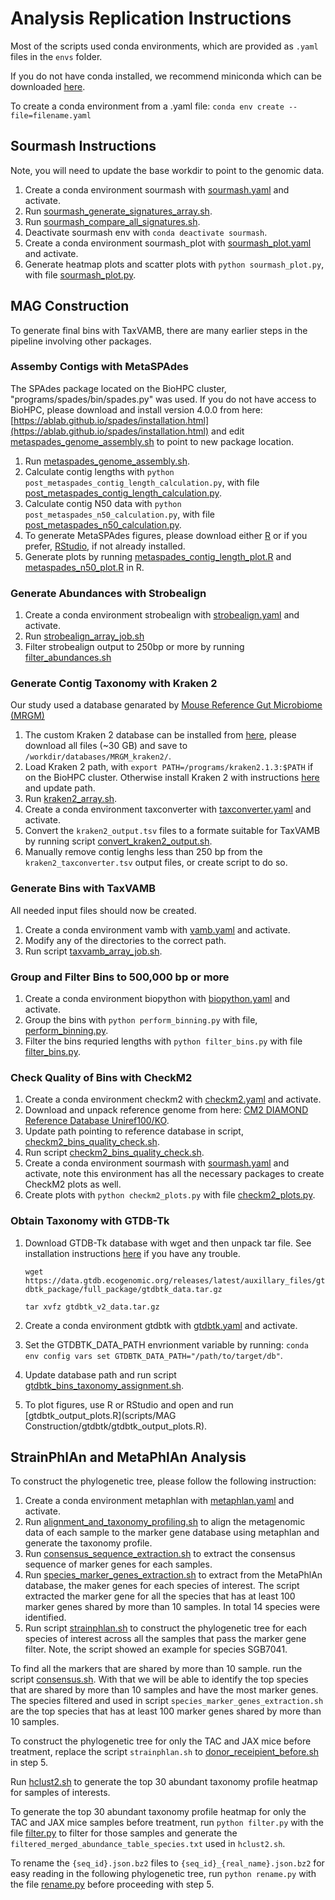 # Analysis Replication Instructions

Most of the scripts used conda environments, which are provided as `.yaml` files in the `envs` folder.

If you do not have conda installed, we recommend miniconda which can be downloaded [here](https://docs.anaconda.com/miniconda/install/).

To create a conda environment from a .yaml file:
`conda env create --file=filename.yaml`

## Sourmash Instructions

Note, you will need to update the base workdir to point to the genomic data.

1. Create a conda environment sourmash with [sourmash.yaml](envs/sourmash.yaml) and activate.
2. Run [sourmash_generate_signatures_array.sh](scripts/Sourmash/sourmash_generate_signatures_array.sh).
3. Run [sourmash_compare_all_signatures.sh](scripts/Sourmash/sourmash_compare_all_signatures.sh).
4. Deactivate sourmash env with `conda deactivate sourmash`.
5. Create a conda environment sourmash_plot with [sourmash_plot.yaml](envs/sourmash_plot.yaml) and activate.
6. Generate heatmap plots and scatter plots with `python sourmash_plot.py`, with file [sourmash_plot.py](scripts/Sourmash/sourmash_plot.py).

## MAG Construction

To generate final bins with TaxVAMB, there are many earlier steps in the pipeline involving other packages.

### Assemby Contigs with MetaSPAdes

The SPAdes package located on the BioHPC cluster, "programs/spades/bin/spades.py" was used. If you do not have access to BioHPC, please download 
and install version 4.0.0 from here: [https://ablab.github.io/spades/installation.html](https://ablab.github.io/spades/installation.html) and edit 
[metaspades_genome_assembly.sh](scripts/MAG%20Construction/metaspades/metaspades_genome_assembly.sh) to point to new package location.

1. Run [metaspades_genome_assembly.sh](scripts/MAG%20Construction/metaspades/metaspades_genome_assembly.sh).
2. Calculate contig lengths with `python post_metaspades_contig_length_calculation.py`, with file [post_metaspades_contig_length_calculation.py](scripts/MAG%20Construction/metaspades/post_metaspades_contig_length_calculation.py).
3. Calculate contig N50 data with `python post_metaspades_n50_calculation.py`, with file [post_metaspades_n50_calculation.py](scripts/MAG%20Construction/metaspades/post_metaspades_n50_calculation.py).
4. To generate MetaSPAdes figures, please download either [R](https://www.r-project.org/) or if you prefer, [RStudio](https://posit.co/downloads/), if not already installed.
5. Generate plots by running [metaspades_contig_length_plot.R](scripts/MAG%20Construction/metaspades/metaspades_contig_length_plot.R) and [metaspades_n50_plot.R](scripts/MAG%20Construction/metaspades/metaspades_n50_plot.R) in R.

### Generate Abundances with Strobealign

1. Create a conda environment strobealign with [strobealign.yaml](envs/strobealign.yaml) and activate.
2. Run [strobealign_array_job.sh](scripts/MAG%20Construction/strobealign/strobealign_array_job.sh)
3. Filter strobealign output to 250bp or more by running [filter_abundances.sh](scripts/MAG%20Construction/strobealign/filter_abundances.sh)

### Generate Contig Taxonomy with Kraken 2

Our study used a database genarated by [Mouse Reference Gut Microbiome (MRGM)](https://www.decodebiome.org/MRGM/)

1. The custom Kraken 2 database can be installed from [here](https://www.decodebiome.org/MRGM/listdir.php?directory=data/genome_catalog/MRGM_custom_db/MRGM_kraken2_customdb/), please download all files (~30 GB) and save to `/workdir/databases/MRGM_kraken2/`.
2. Load Kraken 2 path, with `export PATH=/programs/kraken2.1.3:$PATH` if on the BioHPC cluster. Otherwise install Kraken 2 with instructions [here](https://github.com/DerrickWood/kraken2/blob/master/docs/MANUAL.markdown#installation) and update path.
3. Run [kraken2_array.sh](scripts/MAG%20Construction/kraken2/kraken2_array.sh).
4. Create a conda environment taxconverter with [taxconverter.yaml](envs/taxconverter.yaml) and activate.
5. Convert the `kraken2_output.tsv` files to a formate suitable for TaxVAMB by running script [convert_kraken2_output.sh](scripts/MAG%20Construction/taxconverter/convert_kraken2_output.sh).
6. Manually remove contig lenghs less than 250 bp from the `kraken2_taxconverter.tsv` output files, or create script to do so.
   
### Generate Bins with TaxVAMB

All needed input files should now be created.
1. Create a conda environment vamb with [vamb.yaml](envs/vamb.yaml) and activate.
2. Modify any of the directories to the correct path.
3. Run script [taxvamb_array_job.sh](scripts/MAG%20Construction/taxvamb/taxvamb_array_job.sh).

### Group and Filter Bins to 500,000 bp or more

1. Create a conda environment biopython with [biopython.yaml](envs/biopython.yaml) and activate.
2. Group the bins with `python perform_binning.py` with file, [perform_binning.py](scripts/MAG%20Construction/checkm2/perform_binning.py).
3. Filter the bins requried lengths with `python filter_bins.py` with file [filter_bins.py](scripts/MAG%20Construction/checkm2/filter_bins.py).

### Check Quality of Bins with CheckM2

1. Create a conda environment checkm2 with [checkm2.yaml](envs/checkm2.yaml) and activate.
2. Download and unpack reference genome from here: [CM2 DIAMOND Reference Database Uniref100/KO](https://zenodo.org/records/4626519/files/uniref100.KO.v1.dmnd.gz?download=1).
3. Update path pointing to reference database in script, [checkm2_bins_quality_check.sh](scripts/MAG%20Construction/checkm2/checkm2_bins_quality_check.sh).
4. Run script [checkm2_bins_quality_check.sh](scripts/MAG%20Construction/checkm2/checkm2_bins_quality_check.sh).
5. Create a conda environment sourmash with [sourmash.yaml](envs/sourmash.yaml) and activate, note this environment has all the necessary packages to create CheckM2 plots as well.
6. Create plots with `python checkm2_plots.py` with file [checkm2_plots.py](scripts/MAG%20Construction/checkm2/checkm2_plots.py).

### Obtain Taxonomy with GTDB-Tk

1. Download GTDB-Tk database with wget and then unpack tar file. See installation instructions [here](https://ecogenomics.github.io/GTDBTk/installing/index.html) if you have any trouble.

    `wget https://data.gtdb.ecogenomic.org/releases/latest/auxillary_files/gtdbtk_package/full_package/gtdbtk_data.tar.gz`

    `tar xvfz gtdbtk_v2_data.tar.gz`
2. Create a conda environment gtdbtk with [gtdbtk.yaml](envs/gtdbtk.yaml) and activate.
3. Set the GTDBTK_DATA_PATH envrionment variable by running: `conda env config vars set GTDBTK_DATA_PATH="/path/to/target/db"`.
4. Update database path and run script [gtdbtk_bins_taxonomy_assignment.sh](scripts/MAG%20Construction/gtdbtk/gtdbtk_bins_taxonomy_assignment.sh).
5. To plot figures, use R or RStudio and open and run [gtdbtk_output_plots.R](scripts/MAG Construction/gtdbtk/gtdbtk_output_plots.R).


## StrainPhlAn and MetaPhlAn Analysis

To construct the phylogenetic tree, please follow the following instruction:

1. Create a conda environment metaphlan with [metaphlan.yaml](envs/metaphlan.yaml) and activate.
2. Run [alignment_and_taxonomy_profiling.sh](scripts/Strainphlan/alignment_and_taxonomy_profiling.sh) to align the metagenomic data of each sample to the marker gene database using metaphlan and generate the taxonomy profile.
3. Run [consensus_sequence_extraction.sh](scripts/Strainphlan/consensus_sequence_extraction.sh) to extract the consensus sequence of marker genes for each samples.
4. Run [species_marker_genes_extraction.sh](scripts/Strainphlan/species_marker_genes_extraction.sh) to extract from the MetaPhlAn database, the maker genes for each species of interest. The script extracted the marker gene for all the species that has at least 100 marker genes shared by more than 10 samples. In total 14 species were identified.
5. Run script [strainphlan.sh](scripts/Strainphlan/strainphlan.sh) to construct the phylogenetic tree for each species of interest across all the samples that pass the marker gene filter. Note, the script showed an example for species SGB7041.

To find all the markers that are shared by more than 10 sample. run the script [consensus.sh](scripts/Strainphlan/consensus.sh). With that we will be able to identify the top species that are shared by more than 10 samples and have the most marker genes. The species filtered and used in script `species_marker_genes_extraction.sh` are the top species that has at least 100 marker genes shared by more than 10 samples.

To construct the phylogenetic tree for only the TAC and JAX mice before treatment, replace the script `strainphlan.sh` to [donor_receipient_before.sh](scripts/Strainphlan/donor_receipient_before.sh) in step 5.

Run [hclust2.sh](scripts/Strainphlan/hclust2.sh) to generate the top 30 abundant taxonomy profile heatmap for samples of interests.

To generate the top 30 abundant taxonomy profile heatmap for only the TAC and JAX mice samples before treatment, run `python filter.py` with the file [filter.py](scripts/Strainphlan/filter.py) to filter for those samples and generate the `filtered_merged_abundance_table_species.txt` used in `hclust2.sh`.

To rename the `{seq_id}.json.bz2` files to `{seq_id}_{real_name}.json.bz2` for easy reading in the following phylogenetic tree, run `python rename.py` with the file [rename.py](scripts/Strainphlan/rename.py) before proceeding with step 5.
